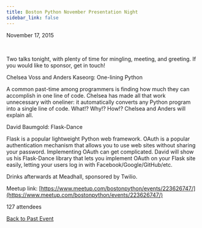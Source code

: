```yaml
---
title: Boston Python November Presentation Night
sidebar_link: false
---
```


November 17, 2015


   

Two talks tonight, with plenty of time for mingling, meeting, and greeting. If you would like to sponsor, get in touch!

Chelsea Voss and Anders Kaseorg: One-lining Python

A common past-time among programmers is finding how much they can accomplish in one line of code. Chelsea has made all that work unnecessary with oneliner: it automatically converts any Python program into a single line of code. What!? Why!? How!? Chelsea and Anders will explain all.

David Baumgold: Flask-Dance

Flask is a popular lightweight Python web framework. OAuth is a popular authentication mechanism that allows you to use web sites without sharing your password. Implementing OAuth can get complicated. David will show us his Flask-Dance library that lets you implement OAuth on your Flask site easily, letting your users log in with Facebook/Google/GitHub/etc.

Drinks afterwards at Meadhall, sponsored by Twilio.


Meetup link: [https://www.meetup.com/bostonpython/events/223626747/](https://www.meetup.com/bostonpython/events/223626747/)

127 attendees

[Back to Past Event](past-events.md)